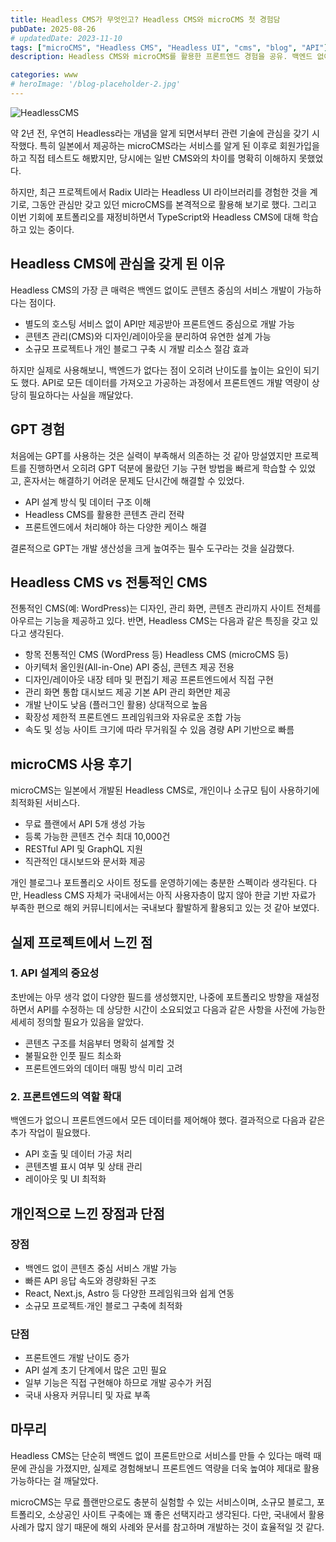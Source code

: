 ```yaml
---
title: Headless CMS가 무엇인고? Headless CMS와 microCMS 첫 경험담
pubDate: 2025-08-26
# updatedDate: 2023-11-10
tags: ["microCMS", "Headless CMS", "Headless UI", "cms", "blog", "API"]
description: Headless CMS와 microCMS를 활용한 프론트엔드 경험을 공유. 백엔드 없이 API만으로 포트폴리오 사이트와 블로그를 구축한 실제 사례를 통해 장단점, 활용 전략에 관한 내용 정리

categories: www
# heroImage: '/blog-placeholder-2.jpg'
---
```


![HeadlessCMS](/images/blog_img.png)

약 2년 전, 우연히 Headless라는 개념을 알게 되면서부터 관련 기술에 관심을 갖기 시작했다. 특히 일본에서 제공하는 microCMS라는 서비스를 알게 된 이후로 회원가입을 하고 직접 테스트도 해봤지만, 당시에는 일반 CMS와의 차이를 명확히 이해하지 못했었다.

하지만, 최근 프로젝트에서 Radix UI라는 Headless UI 라이브러리를 경험한 것을 계기로, 그동안 관심만 갖고 있던 microCMS를 본격적으로 활용해 보기로 했다. 그리고 이번 기회에 포트폴리오를 재정비하면서 TypeScript와 Headless CMS에 대해 학습하고 있는 중이다.

## Headless CMS에 관심을 갖게 된 이유

Headless CMS의 가장 큰 매력은 백엔드 없이도 콘텐츠 중심의 서비스 개발이 가능하다는 점이다.

- 별도의 호스팅 서비스 없이 API만 제공받아 프론트엔드 중심으로 개발 가능
- 콘텐츠 관리(CMS)와 디자인/레이아웃을 분리하여 유연한 설계 가능
- 소규모 프로젝트나 개인 블로그 구축 시 개발 리소스 절감 효과

하지만 실제로 사용해보니, 백엔드가 없다는 점이 오히려 난이도를 높이는 요인이 되기도 했다. API로 모든 데이터를 가져오고 가공하는 과정에서 프론트엔드 개발 역량이 상당히 필요하다는 사실을 깨달았다.

## GPT 경험

처음에는 GPT를 사용하는 것은 실력이 부족해서 의존하는 것 같아 망설였지만 프로젝트를 진행하면서 오히려 GPT 덕분에 몰랐던 기능 구현 방법을 빠르게 학습할 수 있었고, 혼자서는 해결하기 어려운 문제도 단시간에 해결할 수 있었다.

- API 설계 방식 및 데이터 구조 이해
- Headless CMS를 활용한 콘텐츠 관리 전략
- 프론트엔드에서 처리해야 하는 다양한 케이스 해결

결론적으로 GPT는 개발 생산성을 크게 높여주는 필수 도구라는 것을 실감했다.

## Headless CMS vs 전통적인 CMS

전통적인 CMS(예: WordPress)는 디자인, 관리 화면, 콘텐츠 관리까지 사이트 전체를 아우르는 기능을 제공하고 있다.
반면, Headless CMS는 다음과 같은 특징을 갖고 있다고 생각된다.

- 항목 전통적인 CMS (WordPress 등) Headless CMS (microCMS 등)
- 아키텍처 올인원(All-in-One) API 중심, 콘텐츠 제공 전용
- 디자인/레이아웃 내장 테마 및 편집기 제공 프론트엔드에서 직접 구현
- 관리 화면 통합 대시보드 제공 기본 API 관리 화면만 제공
- 개발 난이도 낮음 (플러그인 활용) 상대적으로 높음
- 확장성 제한적 프론트엔드 프레임워크와 자유로운 조합 가능
- 속도 및 성능 사이트 크기에 따라 무거워질 수 있음 경량 API 기반으로 빠름

## microCMS 사용 후기

microCMS는 일본에서 개발된 Headless CMS로, 개인이나 소규모 팀이 사용하기에 최적화된 서비스다.

- 무료 플랜에서 API 5개 생성 가능
- 등록 가능한 콘텐츠 건수 최대 10,000건
- RESTful API 및 GraphQL 지원
- 직관적인 대시보드와 문서화 제공

개인 블로그나 포트폴리오 사이트 정도를 운영하기에는 충분한 스펙이라 생각된다.
다만, Headless CMS 자체가 국내에서는 아직 사용자층이 많지 않아 한글 기반 자료가 부족한 편으로 해외 커뮤니티에서는 국내보다 활발하게 활용되고 있는 것 같아 보였다.

## 실제 프로젝트에서 느낀 점

### 1. API 설계의 중요성

초반에는 아무 생각 없이 다양한 필드를 생성했지만,
나중에 포트폴리오 방향을 재설정하면서 API를 수정하는 데 상당한 시간이 소요되었고 다음과 같은 사항을 사전에 가능한 세세히 정의할 필요가 있음을 알았다.

- 콘텐츠 구조를 처음부터 명확히 설계할 것
- 불필요한 인풋 필드 최소화
- 프론트엔드와의 데이터 매핑 방식 미리 고려

### 2. 프론트엔드의 역할 확대

백엔드가 없으니 프론트엔드에서 모든 데이터를 제어해야 했다.
결과적으로 다음과 같은 추가 작업이 필요했다.

- API 호출 및 데이터 가공 처리
- 콘텐츠별 표시 여부 및 상태 관리
- 레이아웃 및 UI 최적화

## 개인적으로 느낀 장점과 단점

### 장점

- 백엔드 없이 콘텐츠 중심 서비스 개발 가능
- 빠른 API 응답 속도와 경량화된 구조
- React, Next.js, Astro 등 다양한 프레임워크와 쉽게 연동
- 소규모 프로젝트·개인 블로그 구축에 최적화

### 단점

- 프론트엔드 개발 난이도 증가
- API 설계 초기 단계에서 많은 고민 필요
- 일부 기능은 직접 구현해야 하므로 개발 공수가 커짐
- 국내 사용자 커뮤니티 및 자료 부족

## 마무리

Headless CMS는 단순히 백엔드 없이 프론트만으로 서비스를 만들 수 있다는 매력 때문에 관심을 가졌지만, 실제로 경험해보니 프론트엔드 역량을 더욱 높여야 제대로 활용 가능하다는 걸 깨달았다.

microCMS는 무료 플랜만으로도 충분히 실험할 수 있는 서비스이며, 소규모 블로그, 포트폴리오, 소상공인 사이트 구축에는 꽤 좋은 선택지라고 생각된다.
다만, 국내에서 활용 사례가 많지 않기 때문에 해외 사례와 문서를 참고하며 개발하는 것이 효율적일 것 같다.
